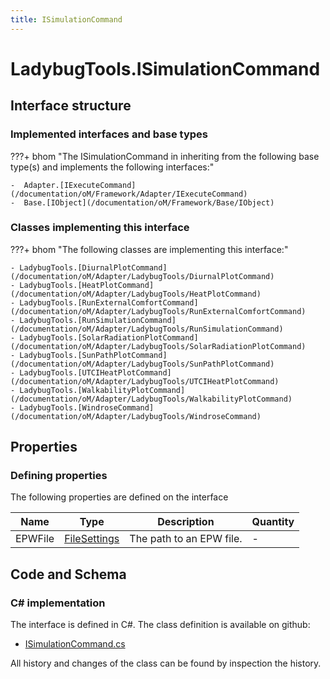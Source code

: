 ```yaml
---
title: ISimulationCommand
---
```


# LadybugTools.ISimulationCommand



## Interface structure

### Implemented interfaces and base types

???+ bhom "The ISimulationCommand in inheriting from the following base type(s) and implements the following interfaces:"

    -  Adapter.[IExecuteCommand](/documentation/oM/Framework/Adapter/IExecuteCommand)
    -  Base.[IObject](/documentation/oM/Framework/Base/IObject)


### Classes implementing this interface

???+ bhom "The following classes are implementing this interface:"

    - LadybugTools.[DiurnalPlotCommand](/documentation/oM/Adapter/LadybugTools/DiurnalPlotCommand)
    - LadybugTools.[HeatPlotCommand](/documentation/oM/Adapter/LadybugTools/HeatPlotCommand)
    - LadybugTools.[RunExternalComfortCommand](/documentation/oM/Adapter/LadybugTools/RunExternalComfortCommand)
    - LadybugTools.[RunSimulationCommand](/documentation/oM/Adapter/LadybugTools/RunSimulationCommand)
    - LadybugTools.[SolarRadiationPlotCommand](/documentation/oM/Adapter/LadybugTools/SolarRadiationPlotCommand)
    - LadybugTools.[SunPathPlotCommand](/documentation/oM/Adapter/LadybugTools/SunPathPlotCommand)
    - LadybugTools.[UTCIHeatPlotCommand](/documentation/oM/Adapter/LadybugTools/UTCIHeatPlotCommand)
    - LadybugTools.[WalkabilityPlotCommand](/documentation/oM/Adapter/LadybugTools/WalkabilityPlotCommand)
    - LadybugTools.[WindroseCommand](/documentation/oM/Adapter/LadybugTools/WindroseCommand)


## Properties



### Defining properties

The following properties are defined on the interface

| Name             | Type             | Description      | Quantity         |
|------------------|------------------|------------------|------------------|
| EPWFile | [FileSettings](/documentation/oM/Framework/Adapter/FileSettings) | The path to an EPW file. | - |


## Code and Schema

### C# implementation

The interface is defined in C#. The class definition is available on github:

- [ISimulationCommand.cs](https://github.com/BHoM/LadybugTools_Toolkit/blob/develop/LadybugTools_oM/ExecuteCommands/ISimulationCommand.cs)

All history and changes of the class can be found by inspection the history.
